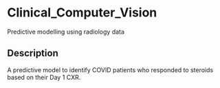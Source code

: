 # Clinical_Computer_Vision
Predictive modelling using radiology data

## Description

A predictive model to identify COVID patients who responded to steroids based on their Day 1 CXR. 


